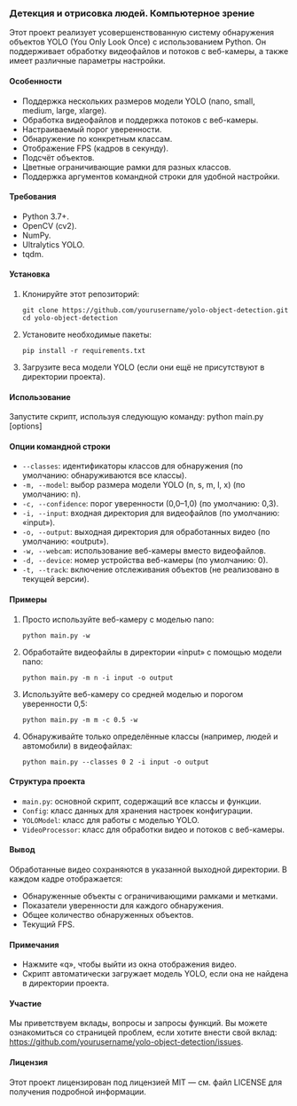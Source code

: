 ### Детекция и отрисовка людей. Компьютерное зрение
Этот проект реализует усовершенствованную систему обнаружения объектов YOLO (You Only Look Once) с использованием Python. Он поддерживает обработку видеофайлов и потоков с веб-камеры, а также имеет различные параметры настройки.
#### Особенности
* Поддержка нескольких размеров модели YOLO (nano, small, medium, large, xlarge).
* Обработка видеофайлов и поддержка потоков с веб-камеры.
* Настраиваемый порог уверенности.
* Обнаружение по конкретным классам.
* Отображение FPS (кадров в секунду).
* Подсчёт объектов.
* Цветные ограничивающие рамки для разных классов.
* Поддержка аргументов командной строки для удобной настройки.

#### Требования
* Python 3.7+.
* OpenCV (cv2).
* NumPy.
* Ultralytics YOLO.
* tqdm.

#### Установка
1. Клонируйте этот репозиторий:
   ```
   git clone https://github.com/yourusername/yolo-object-detection.git
   cd yolo-object-detection
   ```
2. Установите необходимые пакеты:
   ```
   pip install -r requirements.txt
   ```
3. Загрузите веса модели YOLO (если они ещё не присутствуют в директории проекта).

#### Использование
Запустите скрипт, используя следующую команду:
python main.py [options]

#### Опции командной строки
* `--classes`: идентификаторы классов для обнаружения (по умолчанию: обнаруживаются все классы).
* `-m, --model`: выбор размера модели YOLO (n, s, m, l, x) (по умолчанию: n).
* `-c, --confidence`: порог уверенности (0,0–1,0) (по умолчанию: 0,3).
* `-i, --input`: входная директория для видеофайлов (по умолчанию: «input»).
* `-o, --output`: выходная директория для обработанных видео (по умолчанию: «output»).
* `-w, --webcam`: использование веб-камеры вместо видеофайлов.
* `-d, --device`: номер устройства веб-камеры (по умолчанию: 0).
* `-t, --track`: включение отслеживания объектов (не реализовано в текущей версии).

#### Примеры
1. Просто используйте веб-камеру с моделью nano:
   ```
   python main.py -w
   ```
2. Обработайте видеофайлы в директории «input» с помощью модели nano:
   ```
   python main.py -m n -i input -o output
   ```
3. Используйте веб-камеру со средней моделью и порогом уверенности 0,5:
   ```
   python main.py -m m -c 0.5 -w
   ```
4. Обнаруживайте только определённые классы (например, людей и автомобили) в видеофайлах:
   ```
   python main.py --classes 0 2 -i input -o output
   ```

#### Структура проекта
* `main.py`: основной скрипт, содержащий все классы и функции.
* `Config`: класс данных для хранения настроек конфигурации.
* `YOLOModel`: класс для работы с моделью YOLO.
* `VideoProcessor`: класс для обработки видео и потоков с веб-камеры.

#### Вывод
Обработанные видео сохраняются в указанной выходной директории. В каждом кадре отображается:
* Обнаруженные объекты с ограничивающими рамками и метками.
* Показатели уверенности для каждого обнаружения.
* Общее количество обнаруженных объектов.
* Текущий FPS.

#### Примечания
* Нажмите «q», чтобы выйти из окна отображения видео.
* Скрипт автоматически загружает модель YOLO, если она не найдена в директории проекта.

#### Участие
Мы приветствуем вклады, вопросы и запросы функций. Вы можете ознакомиться со страницей проблем, если хотите внести свой вклад: https://github.com/yourusername/yolo-object-detection/issues.

#### Лицензия
Этот проект лицензирован под лицензией MIT — см. файл LICENSE для получения подробной информации.
